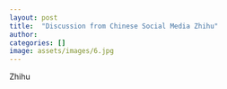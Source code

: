 ```yaml
---
layout: post
title:  "Discussion from Chinese Social Media Zhihu"
author: 
categories: []
image: assets/images/6.jpg
---
```

Zhihu
